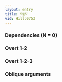 ```yaml
---
layout: entry
title: བསྟར་
vid: Hill:0753
---
```

### Dependencies (N = 0)


### Overt 1-2


### Overt 1-2-3


### Oblique arguments
